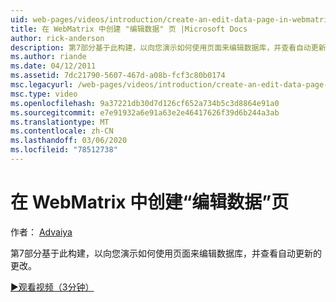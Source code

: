 ```yaml
---
uid: web-pages/videos/introduction/create-an-edit-data-page-in-webmatrix
title: 在 WebMatrix 中创建 "编辑数据" 页 |Microsoft Docs
author: rick-anderson
description: 第7部分基于此构建，以向您演示如何使用页面来编辑数据库，并查看自动更新的更改。
ms.author: riande
ms.date: 04/12/2011
ms.assetid: 7dc21790-5607-467d-a08b-fcf3c80b0174
msc.legacyurl: /web-pages/videos/introduction/create-an-edit-data-page-in-webmatrix
msc.type: video
ms.openlocfilehash: 9a37221db30d7d126cf652a734b5c3d8864e91a0
ms.sourcegitcommit: e7e91932a6e91a63e2e46417626f39d6b244a3ab
ms.translationtype: MT
ms.contentlocale: zh-CN
ms.lasthandoff: 03/06/2020
ms.locfileid: "78512738"
---
```

# <a name="create-an-edit-data-page-in-webmatrix"></a>在 WebMatrix 中创建“编辑数据”页

作者： [Advaiya](https://twitter.com/Advaiyasolns)

第7部分基于此构建，以向您演示如何使用页面来编辑数据库，并查看自动更新的更改。

[&#9654;观看视频（3分钟）](https://channel9.msdn.com/Blogs/ASP-NET-Site-Videos/create-an-edit-data-page-in-webmatrix)
